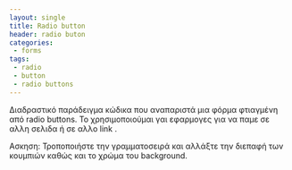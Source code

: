 ```yaml
---
layout: single
title: Radio button
header: radio buton
categories:
 - forms
tags:
 - radio
 - button
 - radio buttons
---
```


Διαδραστικό παράδειγμα κώδικα που αναπαριστά μια φόρμα φτιαγμένη από radio buttons. Το χρησιμοποιούμαι γαι εφαρμογες για να παμε σε αλλη σελιδα ή σε αλλο link . 

<script async src="https://codepen.io/ezkxiiid/project/editor/XzryJw"></script>
Ασκηση: Τροποποιήστε την γραμματοσειρά και αλλάξτε την διεπαφή των κουμπιών καθώς και το χρώμα του background.
